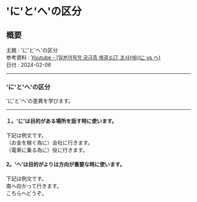 # 'に'と'へ'の区分

## 概要

主題 : 'に'と'へ'の区分<br>
参考資料 : [Youtube - [일본어독학 궁금증 해결소]7. 조사(에)(に vs へ)](https://youtu.be/3TerpglOhDk?si=vajbHxwiAMzyr-OV)<br>
日付 : 2024-02-06<br>

---

### 'に'と'へ'の区分

'に'と'へ'の差異を学びます。<br>

---

#### １。'に'は目的がある場所を話す時に使います。

下記は例文です。<br>
（お金を稼ぐ為に）会社に行きます。<br>
（電車に乗る為に）役に行きます。<br>

#### 2。'へ'は目的がよりは方向が重要な時に使います。

下記は例文です。<br>
南へ向かって行きます。<br>
こちらへどうぞ。<br>
